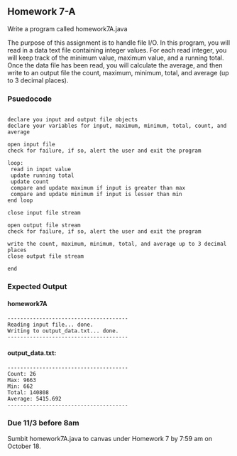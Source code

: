 ## Homework 7-A

Write a program called homework7A.java

The purpose of this assignment is to handle file I/O. In this program, you will read in a 
data text file containing integer values. For each read integer, you will keep track of the 
minimum value, maximum value, and a running total. Once the data file has been read, you will 
calculate the average, and then write to an output file the count, maximum, minimum, total, and 
average (up to 3 decimal places).

### Psuedocode

 ```console

declare you input and output file objects
declare your variables for input, maximum, minimum, total, count, and average

open input file 
check for failure, if so, alert the user and exit the program

loop:
  read in input value
  update running total
  update count
  compare and update maximum if input is greater than max
  compare and update minimum if input is lesser than min
end loop

close input file stream

open output file stream
check for failure, if so, alert the user and exit the program

write the count, maximum, minimum, total, and average up to 3 decimal places
close output file stream

end
 ```
### Expected Output

#### homework7A
 ```console
-------------------------------------- 
Reading input file... done.
Writing to output_data.txt... done.
-------------------------------------- 
```

#### output_data.txt:
```console
-------------------------------------- 
Count: 26
Max: 9663
Min: 662
Total: 140808
Average: 5415.692
-------------------------------------- 
 ```

### Due 11/3 before 8am

Sumbit homework7A.java to canvas under Homework 7 by 7:59 am on October 18.

